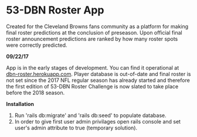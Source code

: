 # 53-DBN Roster App

Created for the Cleveland Browns fans community as a platform for making final roster predictions at the conclusion of preseason. Upon official final roster announcement predictions are ranked by how many roster spots were correctly predicted.

**09/22/17**

App is in the early stages of development. You can find it operational at [dbn-roster.herokuapp.com](http://dbn-roster.herokuapp.com). Player database is out-of-date and final roster is not set since the 2017 NFL regular season has already started and therefore the first edition of 53-DBN Roster Challenge is now slated to take place before the 2018 season.

**Installation**

1. Run 'rails db:migrate' and 'rails db:seed' to populate database.
2. In order to give first user admin privilages open rails console and set user's admin attribute to true (temporary solution).
